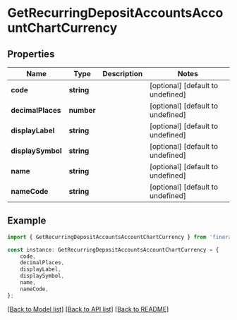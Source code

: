 # GetRecurringDepositAccountsAccountChartCurrency


## Properties

Name | Type | Description | Notes
------------ | ------------- | ------------- | -------------
**code** | **string** |  | [optional] [default to undefined]
**decimalPlaces** | **number** |  | [optional] [default to undefined]
**displayLabel** | **string** |  | [optional] [default to undefined]
**displaySymbol** | **string** |  | [optional] [default to undefined]
**name** | **string** |  | [optional] [default to undefined]
**nameCode** | **string** |  | [optional] [default to undefined]

## Example

```typescript
import { GetRecurringDepositAccountsAccountChartCurrency } from 'fineract-typescript-client';

const instance: GetRecurringDepositAccountsAccountChartCurrency = {
    code,
    decimalPlaces,
    displayLabel,
    displaySymbol,
    name,
    nameCode,
};
```

[[Back to Model list]](../README.md#documentation-for-models) [[Back to API list]](../README.md#documentation-for-api-endpoints) [[Back to README]](../README.md)
